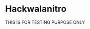 # Hackwalanitro
THIS  IS FOR TESTING PURPOSE  ONLY
<html>
<meta name="google-site-verification" content="XnIkoKWPJRGeTI5zDDzNyQwkb7t9qAQNhyoIQG5dwVc" />  <html/>
